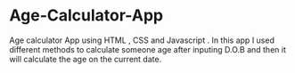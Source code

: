 # Age-Calculator-App
Age calculator App using HTML , CSS and Javascript . In this app I used different methods to calculate someone age after inputing D.O.B and then it will calculate the age on the current date. 
